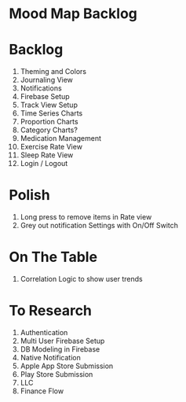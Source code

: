 # Mood Map Backlog

# Backlog

1. Theming and Colors
2. Journaling View
3. Notifications
4. Firebase Setup
5. Track View Setup
6. Time Series Charts
7. Proportion Charts
8. Category Charts?
9. Medication Management
10. Exercise Rate View
11. Sleep Rate View
12. Login / Logout

# Polish

1. Long press to remove items in Rate view
2. Grey out notification Settings with On/Off Switch

# On The Table

1. Correlation Logic to show user trends

# To Research

1. Authentication
2. Multi User Firebase Setup
3. DB Modeling in Firebase
4. Native Notification
5. Apple App Store Submission
6. Play Store Submission
7. LLC
8. Finance Flow